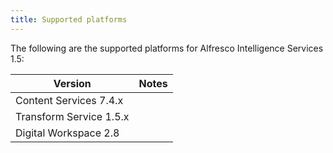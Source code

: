 ```yaml
---
title: Supported platforms
---
```


The following are the supported platforms for Alfresco Intelligence Services 1.5:

| Version | Notes |
| ------- | ----- |
| Content Services 7.4.x | |
| Transform Service 1.5.x | |
| Digital Workspace 2.8 | |

